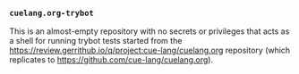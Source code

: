 ### `cuelang.org-trybot`

This is an almost-empty repository with no secrets or privileges that acts as a
shell for running trybot tests started from the
https://review.gerrithub.io/q/project:cue-lang/cuelang.org repository (which replicates
to https://github.com/cue-lang/cuelang.org).
